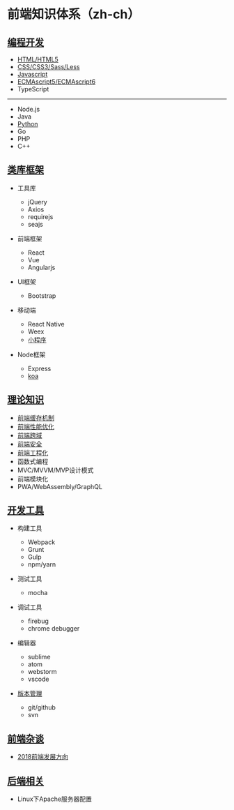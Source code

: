 # 前端知识体系（zh-ch）

## [编程开发](./Program/)
* [HTML/HTML5](./Program/HTML/)
* [CSS/CSS3/Sass/Less](./Program/CSS)
* [Javascript](./Program/Javascript)
* [ECMAscript5/ECMAscript6](./Program/ECMAScript)
* TypeScript
---
* Node.js
* Java
* [Python](https://github.com/suvllian/python)
* Go
* PHP
* C++

## [类库框架](./Frame)
* 工具库
  * jQuery
  * Axios
  * requirejs
  * seajs

* 前端框架
  * React
  * Vue
  * Angularjs

* UI框架
  * Bootstrap

* 移动端
  * React Native
  * Weex
  * [小程序](./Frame/wechat-mini-program)

* Node框架
  * Express
  * [koa](./Frame/Koa)

## [理论知识](./Theory/)
* [前端缓存机制](./Theory/storage.md)
* [前端性能优化](./Theory/optimise.md)
* [前端跨域](./Theory/cross-domain.md)
* [前端安全](./Theory/security.md)
* [前端工程化](./Theory/Engineering/)
* 函数式编程
* MVC/MVVM/MVP设计模式
* 前端模块化
* PWA/WebAssembly/GraphQL

## [开发工具](./Tools)
* 构建工具
  * Webpack
  * Grunt
  * Gulp
  * npm/yarn

* 测试工具
  * mocha

* 调试工具
  * firebug
  * chrome debugger

* 编辑器
  * sublime  
  * atom
  * webstorm
  * vscode

* [版本管理](./Tools/Version)
  * git/github
  * svn

## [前端杂谈](./Nothing)
* [2018前端发展方向](./Nothing/2018-front-end-development.md)

## [后端相关](./BackEnd/)
* Linux下Apache服务器配置
